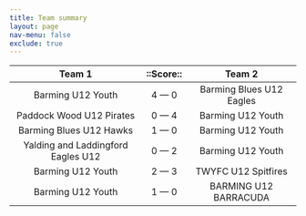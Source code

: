 ```yaml
---
title: Team summary
layout: page
nav-menu: false
exclude: true
---
```




|               Team 1               |  ::Score::  |          Team 2          |
|:----------------------------------:|:-----------:|:------------------------:|
|         Barming U12 Youth          | 4 &mdash; 0 | Barming Blues U12 Eagles |
|      Paddock Wood U12 Pirates      | 0 &mdash; 4 |    Barming U12 Youth     |
|      Barming Blues U12 Hawks       | 1 &mdash; 0 |    Barming U12 Youth     |
| Yalding and Laddingford Eagles U12 | 0 &mdash; 2 |    Barming U12 Youth     |
|         Barming U12 Youth          | 2 &mdash; 3 |   TWYFC U12 Spitfires    |
|         Barming U12 Youth          | 1 &mdash; 0 |  BARMING U12 BARRACUDA   |

 <br /><br /><br />